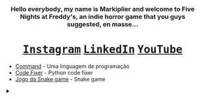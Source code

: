 


<div align="center">
    
### Hello everybody, my name is Markiplier and welcome to Five Nights at Freddy's, an indie horror game that you guys suggested, en masse...
    
# <kbd>[Instagram](https://www.instagram.com/henrique_reinaldi)</kbd> <kbd>[LinkedIn](https://www.linkedin.com/in/henrique-reinaldi-4aa720364/)</kbd> <kbd>[YouTube](https://www.youtube.com/@HenriqueReinaldi)</kbd>
</div>

* [Command](https://github.com/HenriqF/command) - Uma linguagem de programação
* [Code Fixer](https://github.com/HenriqF/PythonCodeFixer) - Python code fixer
* [Jogo da Snake game](https://github.com/HenriqF/Jogo-da-Snake-game) - Snake game


</div>
<details>
<summary></summary>
    <div align="center"> 
        <img align=center alt="r" src="https://i.imgur.com/dy24WV6.jpeg"/>
    </div>

</details>
